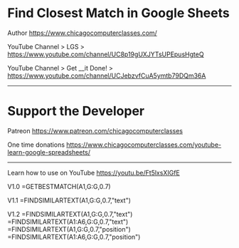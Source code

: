 # Find Closest Match in Google Sheets

Author https://www.chicagocomputerclasses.com/

YouTube Channel > LGS > https://www.youtube.com/channel/UC8p19gUXJYTsUPEpusHgteQ

YouTube Channel > Get __it Done! > https://www.youtube.com/channel/UCJebzvfCuA5ymtb79DQm36A

-----------------------------------------------

# Support the Developer

Patreon https://www.patreon.com/chicagocomputerclasses

One time donations https://www.chicagocomputerclasses.com/youtube-learn-google-spreadsheets/

-----------------------------------------------

Learn how to use on YouTube https://youtu.be/Ft5lxsXIGfE

V1.0
=GETBESTMATCH(A1,G:G,0.7)

V1.1
=FINDSIMILARTEXT(A1,G:G,0.7,"text")

V1.2
=FINDSIMILARTEXT(A1,G:G,0.7,"text")<br/>
=FINDSIMILARTEXT(A1:A6,G:G,0.7,"text")<br/>
=FINDSIMILARTEXT(A1,G:G,0.7,"position")<br/>
=FINDSIMILARTEXT(A1:A6,G:G,0.7,"position")
